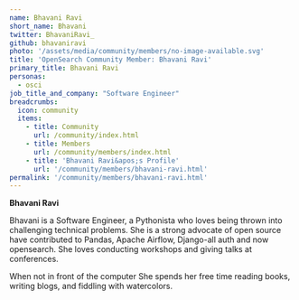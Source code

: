 ```yaml
---
name: Bhavani Ravi
short_name: Bhavani
twitter: BhavaniRavi_
github: bhavaniravi
photo: '/assets/media/community/members/no-image-available.svg'
title: 'OpenSearch Community Member: Bhavani Ravi'
primary_title: Bhavani Ravi
personas:
  - osci
job_title_and_company: "Software Engineer"
breadcrumbs:
  icon: community
  items:
    - title: Community
      url: /community/index.html
    - title: Members
      url: /community/members/index.html
    - title: 'Bhavani Ravi&apos;s Profile'
      url: '/community/members/bhavani-ravi.html'
permalink: '/community/members/bhavani-ravi.html'
---
```


**Bhavani Ravi**

Bhavani is a Software Engineer, a Pythonista who loves being thrown into challenging technical problems. She is a strong advocate of open source have contributed to Pandas, Apache Airflow, Django-all auth and now opensearch. She loves conducting workshops and giving talks at conferences.

When not in front of the computer She spends her free time reading books, writing blogs, and fiddling with watercolors. 